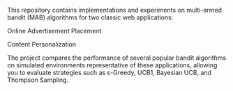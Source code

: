 This repository contains implementations and experiments on multi-armed bandit (MAB) algorithms for two classic web applications:

Online Advertisement Placement

Content Personalization

The project compares the performance of several popular bandit algorithms on simulated environments representative of these applications, allowing you to evaluate strategies such as ε-Greedy, UCB1, Bayesian UCB, and Thompson Sampling.
